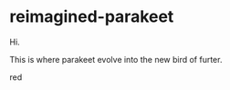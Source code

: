 # reimagined-parakeet
<body> Hi. </body>
<p>This is where parakeet evolve into the new bird of furter.</p>
<fill=red> red </fill=red>
